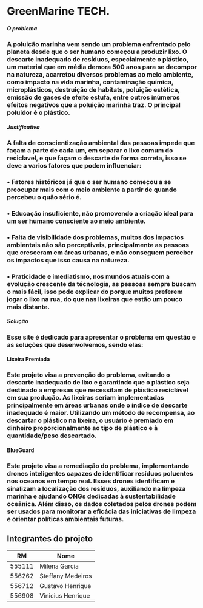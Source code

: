 # GreenMarine TECH.

##### O problema
### A poluição marinha vem sendo um problema enfrentado pelo planeta desde que o ser humano começou a produzir lixo. O descarte inadequado de resíduos, especialmente o plástico, um material que em média demora 500 anos para se decompor na natureza, acarretou diversos problemas ao meio ambiente, como impacto na vida marinha, contaminação química, microplásticos, destruição de habitats, poluição estética, emissão de gases de efeito estufa, entre outros inúmeros efeitos negativos que a poluição marinha traz. O principal poluidor é o plástico.
##### Justificativa
### A falta de conscientização ambiental das pessoas impede que façam a parte de cada um, em separar o lixo comum do reciclavel, e que façam o descarte de forma correta, isso se deve a varios fatores que podem influenciar:

### •	Fatores históricos já que o ser humano começou a se preocupar mais com o meio ambiente a partir de quando percebeu o quão sério é.
### •	Educação insuficiente, não promovendo a criação ideal para um ser humano consciente ao meio ambiente.
### •	Falta de visibilidade dos problemas, muitos dos impactos ambientais não são perceptiveis, principalmente as pessoas que cresceram em áreas urbanas, e não conseguem perceber os impactos que isso causa na natureza.
### •	Praticidade e imediatismo, nos mundos atuais com a evolução crescente da técnologia, as pessoas sempre buscam o mais fácil, isso pode explicar do porque muitos preferem jogar o lixo na rua, do que nas lixeiras que estão um pouco mais distante.

##### Solução
### Esse site é dedicado para apresentar o problema em questão e as soluções que desenvolvemos, sendo elas:
#### Lixeira Premiada
### Este projeto visa a prevenção do problema, evitando o descarte inadequado de lixo e garantindo que o plástico seja destinado a empresas que necessitam de plástico reciclável em sua produção. As lixeiras seriam implementadas principalmente em áreas urbanas onde o índice de descarte inadequado é maior. Utilizando um método de recompensa, ao descartar o plástico na lixeira, o usuário é premiado em dinheiro proporcionalmente ao tipo de plástico e à quantidade/peso descartado.
#### BlueGuard
### Este projeto visa a remediação do problema, implementando drones inteligentes capazes de identificar resíduos poluentes nos oceanos em tempo real. Esses drones identificam e sinalizam a localização dos resíduos, auxiliando na limpeza marinha e ajudando ONGs dedicadas à sustentabilidade oceânica. Além disso, os dados coletados pelos drones podem ser usados para monitorar a eficácia das iniciativas de limpeza e orientar políticas ambientais futuras.

## Integrantes do projeto
RM   | Nome
------- | ------
555111 | Milena Garcia
556262 | Steffany Medeiros
556712 | Gustavo Henrique
556908 | Vinicius Henrique
